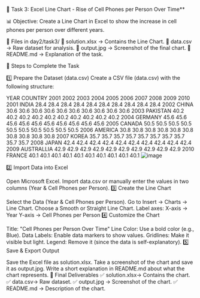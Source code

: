📌 Task 3: Excel Line Chart - Rise of Cell Phones per Person Over Time**

📊 Objective: Create a Line Chart in Excel to show the increase in cell phones per person over different years.

📁 Files in day2/task3/ 📂 solution.xlsx → Contains the Line Chart.
📂 data.csv → Raw dataset for analysis.
📂 output.jpg → Screenshot of the final chart.
📂 README.md → Explanation of the task.

📌 Steps to Complete the Task

1️⃣ Prepare the Dataset (data.csv) Create a CSV file (data.csv) with the following structure:

YEAR	COUNTRY  	  2001	2002	2003	2004	2005	2006	2007	2008	2009	2010
2001	INDIA	      28.4	28.4	28.4	28.4	28.4	28.4	28.4	28.4	28.4	28.4
2002	CHINA	      30.6	30.6	30.6	30.6	30.6	30.6	30.6	30.6	30.6	30.6
2003	PAKISTAN	  40.2	40.2	40.2	40.2	40.2	40.2	40.2	40.2	40.2	40.2
2004	GERMANY	    45.6	45.6	45.6	45.6	45.6	45.6	45.6	45.6	45.6	45.6
2005	CANADA	    50.5	50.5	50.5	50.5	50.5	50.5	50.5	50.5	50.5	50.5
2006	AMERICA	    30.8	30.8	30.8	30.8	30.8	30.8	30.8	30.8	30.8	30.8
2007	KOREA	      35.7	35.7	35.7	35.7	35.7	35.7	35.7	35.7	35.7	35.7
2008	JAPAN	      42.4	42.4	42.4	42.4	42.4	42.4	42.4	42.4	42.4	42.4
2009	AUSTRALLIA	42.9	42.9	42.9	42.9	42.9	42.9	42.9	42.9	42.9	42.9
2010	FRANCE	    40.1	40.1	40.1	40.1	40.1	40.1	40.1	40.1	40.1	40.1
![image](https://github.com/user-attachments/assets/a971fb2b-439f-4c0d-809d-a0092cab201e)

2️⃣ Import Data into Excel

Open Microsoft Excel.
Import data.csv or manually enter the values in two columns (Year & Cell Phones per Person).
3️⃣ Create the Line Chart

Select the Data (Year & Cell Phones per Person).
Go to Insert → Charts → Line Chart.
Choose a Smooth or Straight Line Chart.
Label axes:
X-axis → Year
Y-axis → Cell Phones per Person
4️⃣ Customize the Chart

Title: "Cell Phones per Person Over Time"
Line Color: Use a bold color (e.g., Blue).
Data Labels: Enable data markers to show values.
Gridlines: Make it visible but light.
Legend: Remove it (since the data is self-explanatory).
5️⃣ Save & Export Output

Save the Excel file as solution.xlsx.
Take a screenshot of the chart and save it as output.jpg.
Write a short explanation in README.md about what the chart represents.
📌 Final Deliverables
✅ solution.xlsx→ Contains the chart.
✅ data.csv→ Raw dataset.
✅ output.jpg → Screenshot of the chart.
✅ README.md → Description of the chart.
